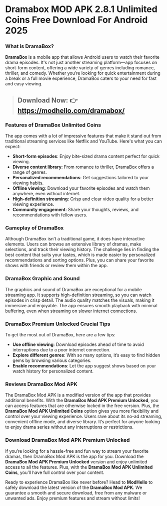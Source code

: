 # Dramabox MOD APK 2.8.1 Unlimited Coins Free Download For Android 2025

### What is DramaBox?

**DramaBox** is a mobile app that allows Android users to watch their favorite drama episodes. It's not just another streaming platform—app focuses on short-form content, offering a wide variety of genres including romance, thriller, and comedy. Whether you’re looking for quick entertainment during a break or a full movie experience, DramaBox caters to your need for fast and easy viewing.

> ## Download Now: 👉 https://modhello.com/dramabox/

### Features of DramaBox Unlimited Coins

The app comes with a lot of impressive features that make it stand out from traditional streaming services like Netflix and YouTube. Here's what you can expect:

- **Short-form episodes**: Enjoy bite-sized drama content perfect for quick viewing.
- **Diverse content library**: From romance to thriller, DramaBox offers a range of genres.
- **Personalized recommendations**: Get suggestions tailored to your viewing habits.
- **Offline viewing**: Download your favorite episodes and watch them anywhere, even without internet.
- **High-definition streaming**: Crisp and clear video quality for a better viewing experience.
- **Community engagement**: Share your thoughts, reviews, and recommendations with fellow users.

### Gameplay of DramaBox

Although DramaBox isn’t a traditional game, it does have interactive elements. Users can browse an extensive library of dramas, make selections, and track their viewing history. The challenge lies in finding the best content that suits your tastes, which is made easier by personalized recommendations and sorting options. Plus, you can share your favorite shows with friends or review them within the app.

### DramaBox Graphic and Sound

The graphics and sound of DramaBox are exceptional for a mobile streaming app. It supports high-definition streaming, so you can watch episodes in crisp detail. The audio quality matches the visuals, making it immersive and enjoyable. The app ensures smooth playback with minimal buffering, even when streaming on slower internet connections.

### DramaBox Premium Unlocked Crucial Tips

To get the most out of DramaBox, here are a few tips:
- **Use offline viewing**: Download episodes ahead of time to avoid interruptions due to a poor internet connection.
- **Explore different genres**: With so many options, it’s easy to find hidden gems by browsing various categories.
- **Enable recommendations**: Let the app suggest shows based on your watch history for personalized content.

### Reviews DramaBox Mod APK 

The DramaBox Mod APK is a modified version of the app that provides additional benefits. With the **DramaBox Mod APK Premium Unlocked**, you can access features that are otherwise locked in the free version. Plus, the **DramaBox Mod APK Unlimited Coins** option gives you more flexibility and control over your viewing experience. Users rave about its no-ad streaming, convenient offline mode, and diverse library. It’s perfect for anyone looking to enjoy drama series without any interruptions or restrictions.

### Download DramaBox Mod APK Premium Unlocked

If you’re looking for a hassle-free and fun way to stream your favorite dramas, then DramaBox Mod APK is the app for you. Download the **DramaBox Mod APK Premium Unlocked** version and enjoy unlimited access to all the features. Plus, with the **DramaBox Mod APK Unlimited Coins**, you’ll have full control over your content. 

Ready to experience DramaBox like never before? Head to **ModHello** to safely download the latest version of the **DramaBox Mod APK**. We guarantee a smooth and secure download, free from any malware or unwanted ads. Enjoy premium features and stream without limits!
